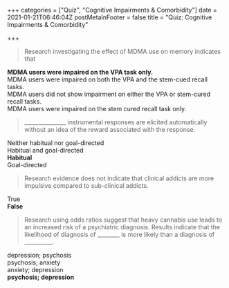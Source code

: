 +++
categories = ["Quiz", "Cognitive Impairments & Comorbidity"]
date = 2021-01-21T06:46:04Z
postMetaInFooter = false
title = "Quiz: Cognitive Impairments & Comorbidity"

+++
> Research investigating the effect of MDMA use on memory indicates that

**MDMA users were impaired on the VPA task only.**  
MDMA users were impaired on both the VPA and the stem-cued recall tasks.  
MDMA users did not show impairment on either the VPA or stem-cured recall tasks.  
MDMA users were impaired on the stem cured recall task only.

> _______________ instrumental responses are elicited automatically without an idea of the reward associated with the response.

Neither habitual nor goal-directed  
Habitual and goal-directed  
**Habitual**  
Goal-directed

> Research evidence does not indicate that clinical addicts are more impulsive compared to sub-clinical addicts.

True  
**False**

> Research using odds ratios suggest that heavy cannabis use leads to an increased risk of a psychiatric diagnosis. Results indicate that the likelihood of diagnosis of ________ is more likely than a diagnosis of __________.

depression; psychosis  
psychosis; anxiety  
anxiety; depression  
**psychosis; depression**